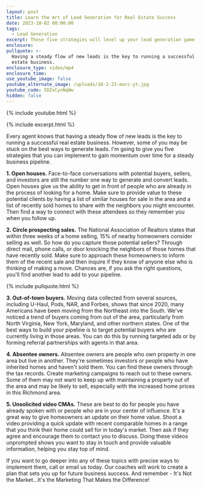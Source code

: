 ```yaml
---
layout: post
title: Learn the Art of Lead Generation for Real Estate Success
date: 2023-10-02 00:00:00
tags:
  - Lead Generation
excerpt: These five strategies will level up your lead generation game.
enclosure:
pullquote: >-
  Having a steady flow of new leads is the key to running a successful real
  estate business.
enclosure_type: video/mp4
enclosure_time:
use_youtube_image: false
youtube_alternate_image: /uploads/10-2-23-marc-yt.jpg
youtube_code: 5DZxCynNqWw
hidden: false
---
```

{% include youtube.html %}

{% include excerpt.html %}

Every agent knows that having a steady flow of new leads is the key to running a successful real estate business. However, some of you may be stuck on the best ways to generate leads. I'm going to give you five strategies that you can implement to gain momentum over time for a steady business pipeline.

**1\. Open houses.** Face-to-face conversations with potential buyers, sellers, and investors are still the number one way to generate and convert leads. Open houses give us the ability to get in front of people who are already in the process of looking for a home. Make sure to provide value to these potential clients by having a list of similar houses for sale in the area and a list of recently sold homes to share with the neighbors you might encounter. Then find a way to connect with these attendees so they remember you when you follow up.

**2\. Circle prospecting sales.** The National Association of Realtors states that within three weeks of a home selling, 15% of nearby homeowners consider selling as well. So how do you capture those potential sellers? Through direct mail, phone calls, or door knocking the neighbors of those homes that have recently sold. Make sure to approach these homeowners to inform them of the recent sale and then inquire if they know of anyone else who is thinking of making a move. Chances are, if you ask the right questions, you'll find another lead to add to your pipeline.

{% include pullquote.html %}

**3\. Out-of-town buyers.** Moving data collected from several sources, including U-Haul, Pods, NAR, and Forbes, shows that since 2020, many Americans have been moving from the Northeast into the South. We've noticed a trend of buyers coming from out of the area, particularly from North Virginia, New York, Maryland, and other northern states. One of the best ways to build your pipeline is to target potential buyers who are currently living in those areas. You can do this by running targeted ads or by forming referral partnerships with agents in that area.

**4\. Absentee owners.** Absentee owners are people who own property in one area but live in another. They're sometimes investors or people who have inherited homes and haven't sold them. You can find these owners through the tax records. Create marketing campaigns to reach out to these owners. Some of them may not want to keep up with maintaining a property out of the area and may be likely to sell, especially with the increased home prices in this Richmond area.

**5\. Unsolicited video CMAs.** These are best to do for people you have already spoken with or people who are in your center of influence. It's a great way to give homeowners an update on their home value. Shoot a video providing a quick update with recent comparable homes in a range that you think their home could sell for in today's market. Then ask if they agree and encourage them to contact you to discuss. Doing these videos unprompted shows you want to stay in touch and provide valuable information, helping you stay top of mind.

If you want to go deeper into any of these topics with precise ways to implement them, call or email us today. Our coaches will work to create a plan that sets you up for future business success. And remember - It's Not the Market...It's the Marketing That Makes the Difference!